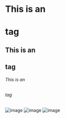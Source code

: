 # This is an <h1> tag
## This is an <h2> tag
###### This is an <h6> tag

![image](/original/Egor8.png)
![image](/original/Egor7.png)
![image](/128/Egor6.png)
